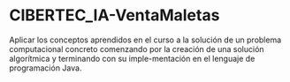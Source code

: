 # CIBERTEC_IA-VentaMaletas
Aplicar los conceptos aprendidos en el curso a la solución de un problema computacional concreto comenzando por la creación de una solución algorítmica y terminando con su imple-mentación en el lenguaje de programación Java.
